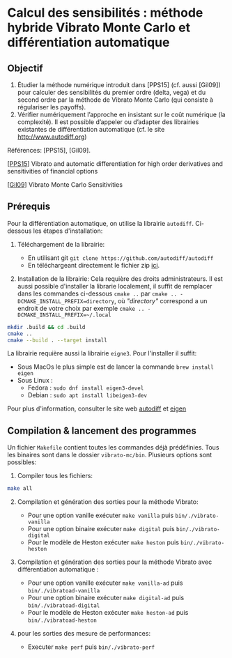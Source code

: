 # Calcul des sensibilités : méthode hybride Vibrato Monte Carlo et différentiation automatique

## Objectif

1. Étudier la méthode numérique introduit dans [PPS15] (cf. aussi [Gil09]) pour calculer des sensibilités du premier
   ordre (delta, vega) et du second ordre par la méthode de Vibrato Monte Carlo (qui consiste à régulariser les payoffs).
2. Vérifier numériquement l’approche en insistant sur le coût numérique (la complexité). Il est possible d’appeler ou
   d’adapter des librairies existantes de différentiation automatique (cf. le site http://www.autodiff.org)

Références: [PPS15], [Gil09].

[[PPS15](https://arxiv.org/abs/1606.06143)] Vibrato and automatic differentiation for high order derivatives and
sensitivities of financial options

[[Gil09](https://link.springer.com/chapter/10.1007/978-3-642-04107-5_23)] Vibrato Monte Carlo Sensitivities

## Prérequis

Pour la différentiation automatique, on utilise la librairie `autodiff`. Ci-dessous les étapes d'installation:

1. Téléchargement de la librairie:
   
   - En utilisant git
         ```
            git clone https://github.com/autodiff/autodiff
         ```    
   - En téléchargeant directement le fichier zip [ici](https://github.com/autodiff/autodiff/archive/master.zip).

2. Installation de la librairie:
Cela requière des droits administrateurs. Il est aussi possible d'installer la librarie localement, il suffit de 
   remplacer dans les commandes ci-dessous `cmake ..` par `cmake .. -DCMAKE_INSTALL_PREFIX=directory`, 
   où _"directory"_ correspond a un endroit de votre choix
   par exemple `cmake .. -DCMAKE_INSTALL_PREFIX=~/.local`
```bash
mkdir .build && cd .build
cmake ..
cmake --build . --target install
```

La librairie requière aussi la librairie `eigne3`. Pour l'installer il suffit:

   - Sous MacOs le plus simple est de lancer la commande `brew install eigen`
   - Sous Linux :
      - Fedora : `sudo dnf install eigen3-devel` 
      - Debian : `sudo apt install libeigen3-dev`

Pour plus d'information, consulter le site web [autodiff](https://autodiff.github.io/) et 
[eigen](https://eigen.tuxfamily.org/index.php?title=Main_Page)

## Compilation & lancement des programmes
Un fichier `Makefile` contient toutes les commandes déjà prédéfinies. 
Tous les binaires sont dans le dossier `vibrato-mc/bin`. Plusieurs options sont possibles:
1. Compiler tous les fichiers:
```bash
make all
```

2. Compilation et génération des sorties pour la méthode Vibrato:
   
   - Pour une option vanille exécuter ```make vanilla``` puis `bin/./vibrato-vanilla`
   - Pour une option binaire exécuter ```make digital``` puis `bin/./vibrato-digital`
   - Pour le modèle de Heston exécuter ```make heston``` puis `bin/./vibrato-heston`
   

3. Compilation et génération des sorties pour la méthode Vibrato avec différentiation automatique :
   
   - Pour une option vanille exécuter ```make vanilla-ad``` puis `bin/./vibratoad-vanilla`
   - Pour une option binaire exécuter ```make digital-ad``` puis `bin/./vibratoad-digital`
   - Pour le modèle de Heston exécuter ```make heston-ad``` puis `bin/./vibratoad-heston`
   

4. pour les sorties des mesure de performances:

   - Executer ```make perf``` puis `bin/./vibrato-perf`
   

